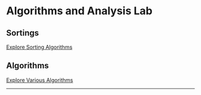 
# Algorithms and Analysis Lab

## Sortings
[Explore Sorting Algorithms](https://github.com/Vijay-123-kumar/sorting-/tree/sorting)

## Algorithms
[Explore Various Algorithms](https://github.com/Vijay-123-kumar/sorting-/tree/Algorithms)

---
